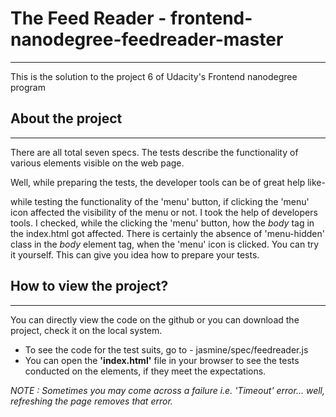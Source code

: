 # The Feed Reader - frontend-nanodegree-feedreader-master
---
This is the solution to the project 6 of Udacity's Frontend nanodegree program


## About the project
---
There are all total seven specs. The tests describe the functionality of various elements visible on the web page.

Well, while preparing the tests, the developer tools can be of great help like-
    
   while testing the functionality of the 'menu' button, if clicking the 'menu' icon affected the visibility of the menu or not. I took      the help of developers tools. I checked, while the clicking the 'menu' button, how the *body* tag in the index.html got affected. There    is certainly the absence of 'menu-hidden' class in the *body* element tag, when the 'menu' icon is clicked. You can try it yourself.      This can give you idea how to prepare your tests.


## How to view the project?
---
You can directly view the code on the github or you can download the project, check it on the local system.

* To see the code for the test suits, go to - jasmine/spec/feedreader.js
* You can open the **'index.html'** file in your browser to see the tests conducted on the elements, if they meet the expectations.



*NOTE : Sometimes you may come across a failure i.e. 'Timeout' error... well, refreshing the page removes that error.* 

